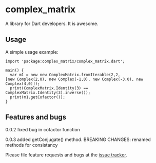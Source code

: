 # complex_matrix

A library for Dart developers. It is awesome.

## Usage

A simple usage example:

    import 'package:complex_matrix/complex_matrix.dart';

    main() {
      var m1 = new new ComplexMatrix.fromIterable(2,2,
    [new Complex(2,0), new Complex(-1,0), new Complex(-3,0), new Complex(4,0)]);
      print(ComplexMatrix.Identity(3) == ComplexMatrix.Identity(3).inverse());
      print(m1.getCofactor());
    }

## Features and bugs

0.0.2 fixed bug in cofactor function

0.0.3 added getConjugate() method. BREAKING CHANGES: renamed methods for consistancy

Please file feature requests and bugs at the [issue tracker][tracker].

[tracker]: http://example.com/issues/replaceme
